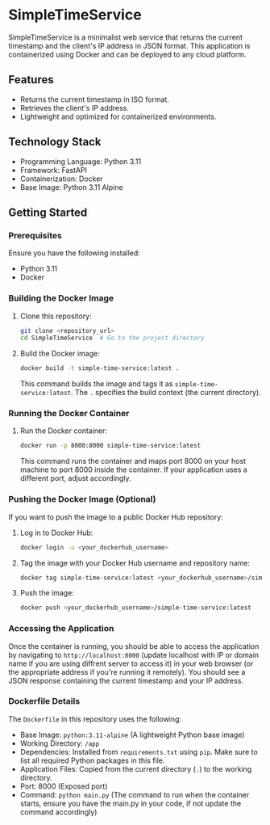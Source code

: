 # SimpleTimeService

SimpleTimeService is a minimalist web service that returns the current timestamp and the client's IP address in JSON format. This application is containerized using Docker and can be deployed to any cloud platform.

## Features

*   Returns the current timestamp in ISO format.
*   Retrieves the client's IP address.
*   Lightweight and optimized for containerized environments.

## Technology Stack

*   Programming Language: Python 3.11
*   Framework: FastAPI
*   Containerization: Docker
*   Base Image: Python 3.11 Alpine

## Getting Started

### Prerequisites

Ensure you have the following installed:

*   Python 3.11
*   Docker

### Building the Docker Image

1.  Clone this repository:

    ```bash
    git clone <repository_url>
    cd SimpleTimeService  # Go to the project directory
    ```

2.  Build the Docker image:

    ```bash
    docker build -t simple-time-service:latest .
    ```
    This command builds the image and tags it as `simple-time-service:latest`. The `.` specifies the build context (the current directory).

### Running the Docker Container

1.  Run the Docker container:

    ```bash
    docker run -p 8000:8000 simple-time-service:latest
    ```
    This command runs the container and maps port 8000 on your host machine to port 8000 inside the container. If your application uses a different port, adjust accordingly.

### Pushing the Docker Image (Optional)

If you want to push the image to a public Docker Hub repository:

1.  Log in to Docker Hub:

    ```bash
    docker login -u <your_dockerhub_username>
    ```

2.  Tag the image with your Docker Hub username and repository name:

    ```bash
    docker tag simple-time-service:latest <your_dockerhub_username>/simple-time-service:latest
    ```

3.  Push the image:

    ```bash
    docker push <your_dockerhub_username>/simple-time-service:latest
    ```

### Accessing the Application

Once the container is running, you should be able to access the application by navigating to `http://localhost:8000` (update localhost with IP or domain name if you are using diffrent server to access it) in your web browser (or the appropriate address if you're running it remotely).  You should see a JSON response containing the current timestamp and your IP address.

### Dockerfile Details

The `Dockerfile` in this repository uses the following:

*   Base Image: `python:3.11-alpine` (A lightweight Python base image)
*   Working Directory: `/app`
*   Dependencies: Installed from `requirements.txt` using `pip`. Make sure to list all required Python packages in this file.
*   Application Files: Copied from the current directory (`.`) to the working directory.
*   Port: 8000 (Exposed port)
*   Command: `python main.py` (The command to run when the container starts, ensure you have the main.py in your code, if not update the command accordingly)
